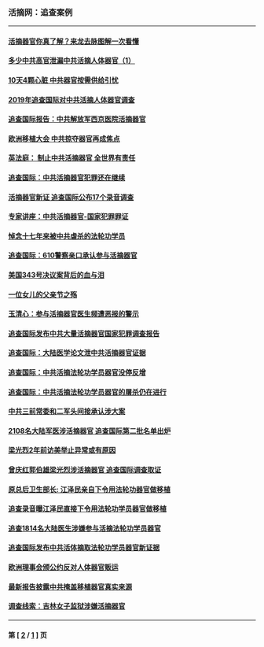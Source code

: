 ### 活摘网：追查案例
---
#### [活摘器官你真了解？来龙去脉图解一次看懂](../../pages/nf5880/n13013820.md?09180430) 
#### [多少中共高官泄漏中共活摘人体器官（1）](../../pages/nf5880/n12671234.md?09180430) 
#### [10天4颗心脏 中共器官按需供给引忧](../../pages/nf5880/n12326366.md?09180430) 
#### [2019年追查国际对中共活摘人体器官调查](../../pages/nf5880/n11917733.md?09180430) 
#### [追查国际报告：中共解放军西京医院活摘器官](../../pages/nf5880/n11838359.md?09180430) 
#### [欧洲移植大会 中共掠夺器官再成焦点](../../pages/nf5880/n11538883.md?09180430) 
#### [英法庭： 制止中共活摘器官 全世界有责任](../../pages/nf5880/n11330691.md?09180430) 
#### [追查国际：中共活摘器官犯罪还在继续](../../pages/nf5880/n11218301.md?09180430) 
#### [活摘器官新证 追查国际公布17个录音调查](../../pages/nf5880/n10897744.md?09180430) 
#### [专家讲座：中共活摘器官-国家犯罪罪证](../../pages/nf5880/n8828153.md?09180430) 
#### [悼念十七年来被中共虐杀的法轮功学员](../../pages/nf5880/n8124823.md?09180430) 
#### [追查国际：610警察亲口承认参与活摘器官](../../pages/nf5880/n8109067.md?09180430) 
#### [美国343号决议案背后的血与泪](../../pages/nf5880/n8020684.md?09180430) 
#### [一位女儿的父亲节之殇](../../pages/nf5880/n8014122.md?09180430) 
#### [玉清心：参与活摘器官医生频遭恶报的警示](../../pages/nf5880/n4637546.md?09180430) 
#### [追查国际发布中共大量活摘器官国家犯罪调查报告](../../pages/nf5880/n4613428.md?09180430) 
#### [追查国际：大陆医学论文泄中共活摘器官证据](../../pages/nf5880/n4608794.md?09180430) 
#### [追查国际：中共活摘法轮功学员器官没停反增](../../pages/nf5880/n4584075.md?09180430) 
#### [追查国际：中共活摘法轮功学员器官的屠杀仍在进行](../../pages/nf5880/n4299154.md?09180430) 
#### [中共三前常委和二军头间接承认涉大案](../../pages/nf5880/n4286244.md?09180430) 
#### [2108名大陆军医涉活摘器官 追查国际第二批名单出炉](../../pages/nf5880/n4284769.md?09180430) 
#### [梁光烈2年前访美举止异常或有原因](../../pages/nf5880/n4279686.md?09180430) 
#### [曾庆红郭伯雄梁光烈涉活摘器官 追查国际调查取证](../../pages/nf5880/n4278462.md?09180430) 
#### [原总后卫生部长: 江泽民亲自下令用法轮功器官做移植](../../pages/nf5880/n4263864.md?09180430) 
#### [追查录音曝江泽民直接下令用法轮功学员器官做移植](../../pages/nf5880/n4261268.md?09180430) 
#### [追查1814名大陆医生涉嫌参与活摘法轮功学员器官](../../pages/nf5880/n4259055.md?09180430) 
#### [追查国际发布中共活体摘取法轮功学员器官新证据](../../pages/nf5880/n4258255.md?09180430) 
#### [欧洲理事会颁公约反对人体器官贩运](../../pages/nf5880/n4206955.md?09180430) 
#### [最新报告披露中共掩盖移植器官真实来源](../../pages/nf5880/n4140084.md?09180430) 
#### [调查线索：吉林女子监狱涉嫌活摘器官](../../pages/nf5880/n4044366.md?09180430) 

---
#### 第 [ [2](./2.md?09180430) / [1](./1.md?09180430) ] 页
